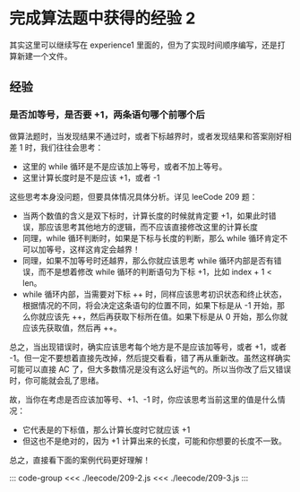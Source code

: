 # 完成算法题中获得的经验 2

其实这里可以继续写在 experience1 里面的，但为了实现时间顺序编写，还是打算新建一个文件。

## 经验

### 是否加等号，是否要 +1，两条语句哪个前哪个后

做算法题时，当发现结果不通过时，或者下标越界时，或者发现结果和答案刚好相差 1 时，我们往往会思考：
- 这里的 while 循环是不是应该加上等号，或者不加上等号。
- 这里计算长度时是不是应该 +1，或者 -1

这些思考本身没问题，但要具体情况具体分析。详见 leeCode 209 题：
- 当两个数值的含义是双下标时，计算长度的时候就肯定要 +1，如果此时错误，那应该思考其他地方的逻辑，而不应该直接修改这里的计算长度
- 同理，while 循环判断时，如果是下标与长度的判断，那么 while 循环肯定不可以加等号，这样这肯定会越界！
- 同理，如果不加等号时还越界，那么你就应该思考 while 循环内部是否有错误，而不是想着修改 while 循环的判断语句为下标 +1，比如 index + 1 < len。
- while 循环内部，当需要对下标 ++ 时，同样应该思考初识状态和终止状态，根据情况的不同，将会决定这条语句的位置不同，如果下标是从 -1 开始，那么你就应该先 ++，然后再获取下标所在值。如果下标是从 0 开始，那么你就应该先获取值，然后再 ++。

总之，当出现错误时，确实应该思考每个地方是不是应该加等号，或者 +1，或者 -1。但一定不要想着直接先改掉，然后提交看看，错了再从重新改。虽然这样确实可能可以直接 AC 了，但大多数情况是没有这么好运气的。所以当你改了后又错误时，你可能就会乱了思绪。

故，当你在考虑是否应该加等号、+1、-1 时，你应该思考当前这里的值是什么情况：
- 它代表是的下标值，那么计算长度时它就应该 +1
- 但这也不是绝对的，因为 +1 计算出来的长度，可能和你想要的长度不一致。

总之，直接看下面的案例代码更好理解！

::: code-group
<<< ./leecode/209-2.js
<<< ./leecode/209-3.js
:::
